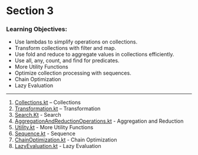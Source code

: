 # Section 3

### Learning Objectives:

- Use lambdas to simplify operations on collections.
- Transform collections with filter and map.
- Use fold and reduce to aggregate values in collections efficiently.
- Use all, any, count, and find for predicates.
- More Utility Functions
- Optimize collection processing with sequences.
- Chain Optimization
- Lazy Evaluation

---

1. [Collections.kt](./Collections.kt) – Collections
2. [Transformation.kt](./Transformation.kt) – Transformation
3. [Search.Kt](./Search.kt) - Search
4. [AggregationAndReductionOperations.kt](./AggregationAndReductionOperations.kt) - Aggregation and Reduction
5. [Utility.kt](./Utility.kt) - More Utility Functions
6. [Sequence.kt](./Sequence.kt) - Sequence
7. [ChainOptimization.kt](./ChainOptimization.kt) - Chain Optimization
8. [LazyEvaluation.kt](./LazyEvaluation.kt) - Lazy Evaluation